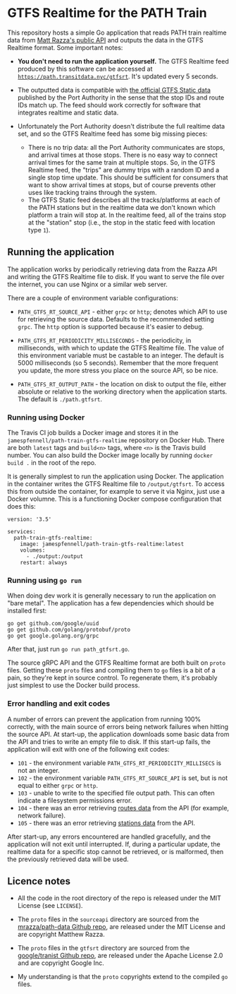 # GTFS Realtime for the PATH Train

This repository hosts a simple Go application
that reads PATH train realtime data from [Matt Razza's public API](https://github.com/mrazza/path-data)
and outputs the data in the GTFS Realtime format.
Some important notes:

- **You don't need to run the application yourself.**
    The GTFS Realtime feed produced by this software can be accessed at 
    [`https://path.transitdata.nyc/gtfsrt`](https://path.transitdata.nyc/gtfsrt).
    It's updated every 5 seconds.

- The outputted data is compatible with [the official GTFS Static data](https://old.panynj.gov/path/developers.html)
    published by the Port Authority
    in the sense that the stop IDs and route IDs match up.
    The feed should work correctly for software that integrates realtime and static data.

- Unfortunately the Port Authority doesn't distribute the full realtime data set, and so the GTFS
  Realtime feed has some big missing pieces:
  - There is no trip data: all the Port Authority communicates are stops, and arrival times at those stops.
    There is no easy way to connect arrival times for the same train at multiple stops.
    So, in the GTFS Realtime feed, the "trips" are dummy trips with a random ID and a single 
    stop time update. This should be sufficient for consumers that want to show arrival times at stops,
    but of course prevents other uses like tracking trains through the system.
  - The GTFS Static feed describes all the tracks/platforms at each of the PATH stations
    but in the realtime data we don't known which platform a train will stop at.
    In the realtime feed, all of the trains stop at the "station" stop (i.e., the stop in the static
    feed with location type `1`).


## Running the application

The application works by periodically retrieving data from the Razza API
and writing the GTFS Realtime file to disk.
If you want to serve the file over the internet, you can use Nginx or a similar web server.
 
There are a couple of environment variable configurations:

- `PATH_GTFS_RT_SOURCE_API` - either `grpc` or `http`;
    denotes which API to use for retrieving the source data. 
    Defaults to the recommended setting `grpc`.
    The `http` option is supported because it's easier to debug.

- `PATH_GTFS_RT_PERIODICITY_MILLISECONDS` - the periodicity, in milliseconds,
    with which to update the GTFS Realtime file. The value of this environment
    variable must be castable to an integer.
    The default is 5000 milliseconds (so 5 seconds).
    Remember that the more frequent you update, the more stress you place
    on the source API, so be nice.
    
- `PATH_GTFS_RT_OUTPUT_PATH` - the location on disk to output the file,
    either absolute or relative to the working directory when the application starts.
    The default is `./path.gtfsrt`.


### Running using Docker

The Travis CI job builds a Docker image and stores it
in the `jamespfennell/path-train-gtfs-realtime` repository on Docker Hub.
There are both `latest` tags and `build<n>` tags, where `<n>` is the Travis build number.
You can also build the Docker image locally by running `docker build .` in the
root of the repo.

It is generally simplest to run the application using Docker.
The application in the container writes the GTFS Realtime file to `/output/gtfsrt`.
To access this from outside the container, for example to serve it via Nginx,
just use a Docker volumne.
This is a functioning Docker compose configuration that does this:
```
version: '3.5'

services:
  path-train-gtfs-realtime:
    image: jamespfennell/path-train-gtfs-realtime:latest
    volumes:
      - ./output:/output
    restart: always
```

### Running using `go run`

When doing dev work it is generally necessary to run the application on "bare metal".
The application has a few dependencies which should be installed first:
```
go get github.com/google/uuid
go get github.com/golang/protobuf/proto
go get google.golang.org/grpc
```
After that, just run `go run path_gtfsrt.go`.

The source gRPC API and the GTFS Realtime format are both built
on `proto` files. 
Getting these `proto` files and compiling them to `go` files
is a bit of a pain, so they're kept in source control.
To regenerate them, it's probably just simplest to use the Docker build process.

### Error handling and exit codes

A number of errors can prevent the application from running 100% correctly,
with the main source of errors being network failures when hitting the source API.
At start-up, the application downloads some basic data from the API and
tries to write an empty file to disk. 
If this start-up fails, the application will exit with one of the following exit codes:

- `101` - the environment variable `PATH_GTFS_RT_PERIODICITY_MILLISECS` is not an integer.
- `102` - the environment variable `PATH_GTFS_RT_SOURCE_API` is set, but is not equal to either `grpc` or `http`.
- `103` - unable to write to the specified file output path. This can often indicate a filesystem permissions error. 
- `104` - there was an error retrieving [routes data](https://path.api.razza.dev/v1/routes) from the API (for example, network failure).
- `105` - there was an error retrieving [stations data](https://path.api.razza.dev/v1/stations) from the API.

After start-up, any errors encountered are handled gracefully, and the application will not exit until interrupted.
If, during a particular update, the realtime data for a specific stop cannot be retrieved, or is malformed,
then the previously retrieved data will be used.

## Licence notes

- All the code in the root directory of the repo is
released under the MIT License (see `LICENSE`).

- The `proto` files in the `sourceapi` directory are sourced from the
[mrazza/path-data Github repo](https://github.com/mrazza/path-data),
are released under the MIT License and are copyright Matthew Razza.

- The `proto` files in the `gtfsrt` directory are sourced from the 
[google/tranist Github repo](https://github.com/google/transit),
are released under the Apache License 2.0 and are copyright Google Inc.

- My understanding is that the `proto` copyrights extend
to the compiled `go` files.
